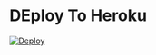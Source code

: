 # DEploy To Heroku
[![Deploy](https://www.herokucdn.com/deploy/button.svg)](https://heroku.com/deploy?template=https://github.com/Kynoz/Bot-7.2)
